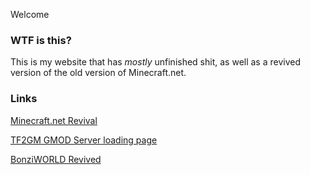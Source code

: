 Welcome

### WTF is this?

This is my website that has *mostly* unfinished shit, as well as a revived version of the old version of Minecraft.net.

### Links

[Minecraft.net Revival](https://seamusmario.github.io/minecraft-old/)

[TF2GM GMOD Server loading page](https://seamusmario.github.io/loading.html)

[BonziWORLD Revived](https://bonkey.world)
